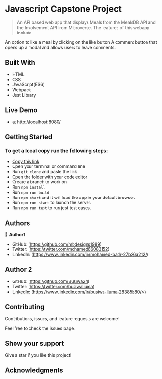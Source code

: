 # Javascript Capstone Project
> An API based web app that displays Meals from the MealsDB API and the Involvement API from Microverse. The features of this webapp include

An option to like a meal by clicking on the like button
A comment button that opens up a modal and allows users to leave comments.

## Built With

- HTML
- CSS
- JavaScript(ES6)
- Webpack
- Jest Library

## Live Demo
- at http://localhost:8080/

## Getting Started

### To get a local copy run the following steps:

- [Copy this link](https://github.com/Busiwa24/JS-Capstone-Project-)
- Open your terminal or command line
- Run `git clone` and paste the link
- Open the folder with your code editor
- Create a branch to work on
- Run `npm install`
- Run `npm run build`
- Run `npm start` and it will load the app in your default browser.
- Run `npm run start` to launch the server.
- Run `npm run test` to run jest test cases.

## Authors

👤 **Author1**

- GitHub: (https://github.com/mbdesigns1989)
- Twitter: (https://twitter.com/mohamed66083152)
- LinkedIn: (https://www.linkedin.com/in/mohamed-badr-27b26a212/)

## Author 2

- GitHub: (https://github.com/Busiwa24) 
- Twitter: (https://twitter.com/busiwaliuma) 
- LinkedIn: (https://www.linkedin.com/in/busiwa-liuma-28385b80/>)

##  Contributing

Contributions, issues, and feature requests are welcome!

Feel free to check the [issues page](https://github.com/Busiwa24/JS-Capstone-Project-/issues).

## Show your support

Give a star if you like this project!

## Acknowledgments

